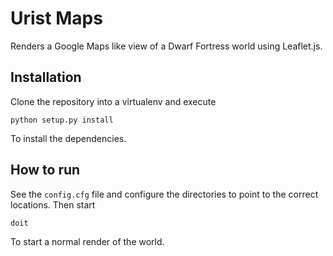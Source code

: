 Urist Maps
==========

Renders a Google Maps like view of a Dwarf Fortress world using Leaflet.js.

Installation
------------

Clone the repository into a virtualenv and execute

    python setup.py install

To install the dependencies.

How to run
----------

See the `config.cfg` file and configure the directories to point to the correct locations. Then start 

    doit

To start a normal render of the world.

